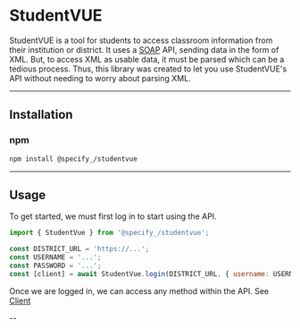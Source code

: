 # StudentVUE

StudentVUE is a tool for students to access classroom information from their institution or district. It uses a [SOAP](https://en.wikipedia.org/wiki/SOAP) API, sending data in the form of XML. But, to access XML as usable data, it must be parsed which can be a tedious process. Thus, this library was created to let you use StudentVUE's API without needing to worry about parsing XML.

---

## Installation

### npm

```sh
npm install @specify_/studentvue
```

---

## Usage

To get started, we must first log in to start using the API.

```js
import { StudentVue } from '@specify_/studentvue';

const DISTRICT_URL = 'https://...';
const USERNAME = '...';
const PASSWORD = '...';
const [client] = await StudentVue.login(DISTRICT_URL, { username: USERNAME, password: PASSWORD });
```

Once we are logged in, we can access any method within the API. See [Client](./Client.html)

--

